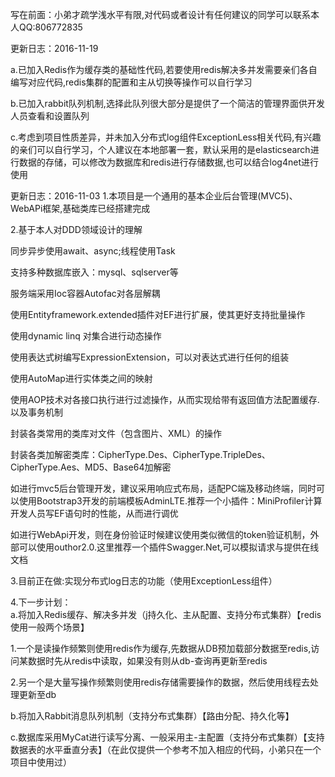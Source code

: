 写在前面：小弟才疏学浅水平有限,对代码或者设计有任何建议的同学可以联系本人QQ:806772835

更新日志：2016-11-19

a.已加入Redis作为缓存类的基础性代码,若要使用redis解决多并发需要亲们各自编写对应代码,redis集群的配置和主从切换等操作可以自行学习

b.已加入rabbit队列机制,选择此队列很大部分是提供了一个简洁的管理界面供开发人员查看和设置队列

c.考虑到项目性质差异，并未加入分布式log组件ExceptionLess相关代码,有兴趣的亲们可以自行学习，个人建议在本地部署一套，默认采用的是elasticsearch进行数据的存储，可以修改为数据库和redis进行存储数据,也可以结合log4net进行使用

更新日志：2016-11-03
1.本项目是一个通用的基本企业后台管理(MVC5)、WebAPi框架,基础类库已经搭建完成

2.基于本人对DDD领域设计的理解

 同步异步使用await、async;线程使用Task
 
 支持多种数据库嵌入：mysql、sqlserver等
 
 服务端采用Ioc容器Autofac对各层解耦
 
 使用Entityframework.extended插件对EF进行扩展，使其更好支持批量操作
 
 使用dynamic linq 对集合进行动态操作
 
 使用表达式树编写ExpressionExtension，可以对表达式进行任何的组装
 
 使用AutoMap进行实体类之间的映射
 
 使用AOP技术对各接口执行进行过滤操作，从而实现给带有返回值方法配置缓存.以及事务机制
 
 封装各类常用的类库对文件（包含图片、XML）的操作
 
 封装各类加解密类库：CipherType.Des、CipherType.TripleDes、CipherType.Aes、MD5、Base64加解密
 
 如进行mvc5后台管理开发，建议采用响应式布局，适配PC端及移动终端，同时可以使用Bootstrap3开发的前端模板AdminLTE.推荐一个小插件：MiniProfiler计算  开发人员写EF语句时的性能，从而进行调优
  
 如进行WebApi开发，则在身份验证时候建议使用类似微信的token验证机制，外部可以使用outhor2.0.这里推荐一个插件Swagger.Net,可以模拟请求与提供在线文档
 
3.目前正在做:实现分布式log日志的功能（使用ExceptionLess组件）

4.下一步计划：  
  a.将加入Redis缓存、解决多并发（j持久化、主从配置、支持分布式集群）【redis使用一般两个场景】
  
  1.一个是读操作频繁则使用redis作为缓存,先数据从DB预加载部分数据至redis,访问某数据时先从redis中读取，如果没有则从db-查询再更新至redis
  
  2.另一个是大量写操作频繁则使用redis存储需要操作的数据，然后使用线程去处理更新至db
  
  b.将加入Rabbit消息队列机制（支持分布式集群）【路由分配、持久化等】
  
  c.数据库采用MyCat进行读写分离、一般采用主-主配置（支持分布式集群）【支持数据表的水平垂直分表】（在此仅提供一个参考不加入相应的代码，小弟只在一个项目中使用过）
  
